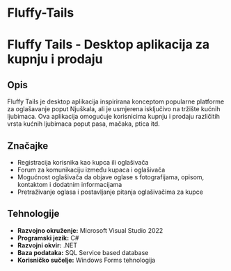 # Fluffy-Tails

# Fluffy Tails - Desktop aplikacija za kupnju i prodaju


## Opis

Fluffy Tails je desktop aplikacija inspirirana konceptom popularne platforme za oglašavanje poput Njuškala, ali je usmjerena isključivo na tržište kućnih ljubimaca. 
Ova aplikacija omogućuje korisnicima kupnju i prodaju različitih vrsta kućnih ljubimaca poput pasa, mačaka, ptica itd.

## Značajke

- Registracija korisnika kao kupca ili oglašivača
- Forum za komunikaciju između kupaca i oglašivača
- Mogućnost oglašivača da objave oglase s fotografijama, opisom, kontaktom i dodatnim informacijama
- Pretraživanje oglasa i postavljanje pitanja oglašivačima za kupce

## Tehnologije

- **Razvojno okruženje:** Microsoft Visual Studio 2022
- **Programski jezik:** C#
- **Razvojni okvir:** .NET
- **Baza podataka:** SQL Service based database
- **Korisničko sučelje:** Windows Forms tehnologija


